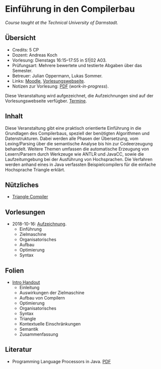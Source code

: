 # Einführung in den Compilerbau

*Course taught at the Technical University of Darmstadt.*

## Übersicht

*   Credits: 5 CP
*   Dozent: Andreas Koch
*   Vorlesung: Dienstags 16:15–17:55 in S1|02 A03.
*   Prüfungsart: Mehrere bewertete und testierte Abgaben über das Semester.
*   Betreuer: Julian Oppermann, Lukas Sommer.
*   Links: [Moodle](https://moodle.informatik.tu-darmstadt.de/course/view.php?id=440), [Vorlesungswebseite](https://www.esa.informatik.tu-darmstadt.de/twiki/bin/view/Lectures/EiCB18De.html).
*   Notizen zur Vorlesung: [PDF](notizen.pdf) (*work-in-progress*).

Diese Veranstaltung wird aufgezeichnet, die Aufzeichnungen sind auf der Vorlesungswebseite verfügber. [Termine](termine_studierende.pdf).

## Inhalt

Diese Veranstaltung gibt eine praktisch orientierte Einführung in die Grundlagen des Compilerbaus, speziell der benötigten Algorithmen und Datenstrukturen. Dabei werden alle Phasen der Übersetzung, vom Lexing/Parsing über die semantische Analyse bis hin zur Codeerzeugung behandelt. Weitere Themen umfassen die automatische Erzeugung von Lexern/Parsern durch Werkzeuge wie ANTLR und JavaCC, sowie die Laufzeitumgebung bei der Ausführung von Hochsprachen. Die Verfahren werden anhand eines in Java verfassten Beispielcompilers für die einfache Hochsprache Triangle erklärt.

## Nützliches

*   [Triangle Compiler](material/triangle-2.1-esa5a.zip)

## Vorlesungen

*   2018-10-16: [Aufzeichnung](http://www.esa.cs.tu-darmstadt.de/campus/C1-20181016.avi).
    *   Einführung
    *   Zielmaschine
    *   Organisatorisches
    *   Aufbau
    *   Optimierung
    *   Syntax

## Folien

*   [Intro Handout](folien/intro-handout.pdf)
    *   Einleitung
    *   Auswirkungen der Zielmaschine
    *   Aufbau von Compilern
    *   Optimierung
    *   Organisatorisches
    *   Syntax
    *   Triangle
    *   Kontextuelle Einschränkungen
    *   Semantik
    *   Zusammenfassung

## Literatur

*   Programming Language Processors in Java. [PDF](http://www.cin.ufpe.br/~jml/programming-language-processors-in-java-compilers-and-interpreters.9780130257864.25356.pdf)
